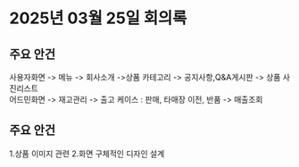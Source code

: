 # 2025년 03월 25일 회의록

## 주요 안건
사용자화면 -> 메뉴 -> 회사소개
                           ->상품 카테고리
                           -> 공지사항,Q&A게시판
                -> 상품 사진리스트          
어드민화면 -> 재고관리
                -> 출고 케이스 : 판매, 타매장 이전, 반품
                -> 매출조회
                
                
## 주요 안건
1.상품 이미지 관련
2.화면 구체적인 디자인 설계 

